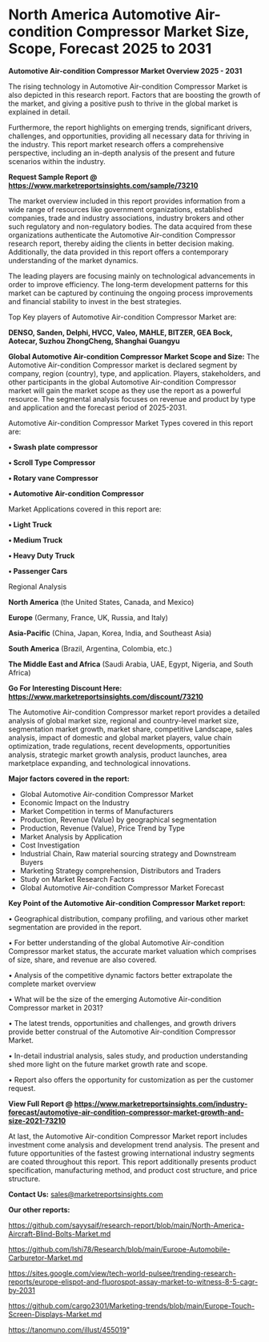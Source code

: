 # North America Automotive Air-condition Compressor Market Size, Scope, Forecast 2025 to 2031

<Strong> Automotive Air-condition Compressor Market Overview 2025 - 2031</strong>

The rising technology in Automotive Air-condition Compressor Market is also depicted in this research report. Factors that are boosting the growth of the market, and giving a positive push to thrive in the global market is explained in detail.

Furthermore, the report highlights on emerging trends, significant drivers, challenges, and opportunities, providing all necessary data for thriving in the industry. This report market research offers a comprehensive perspective, including an in-depth analysis of the present and future scenarios within the industry.

<strong>Request Sample Report @ <a href=https://www.marketreportsinsights.com/sample/73210>https://www.marketreportsinsights.com/sample/73210</a></strong>

The market overview included in this report provides information from a wide range of resources like government organizations, established companies, trade and industry associations, industry brokers and other such regulatory and non-regulatory bodies. The data acquired from these organizations authenticate the Automotive Air-condition Compressor research report, thereby aiding the clients in better decision making. Additionally, the data provided in this report offers a contemporary understanding of the market dynamics.

The leading players are focusing mainly on technological advancements in order to improve efficiency. The long-term development patterns for this market can be captured by continuing the ongoing process improvements and financial stability to invest in the best strategies.

Top Key players of Automotive Air-condition Compressor Market are:

<strong>DENSO, Sanden, Delphi, HVCC, Valeo, MAHLE, BITZER, GEA Bock, Aotecar, Suzhou ZhongCheng, Shanghai Guangyu</strong>

<strong><b>Global Automotive Air-condition Compressor Market Scope and Size:</b></strong>
The Automotive Air-condition Compressor market is declared segment by company, region (country), type, and application. Players, stakeholders, and other participants in the global Automotive Air-condition Compressor market will gain the market scope as they use the report as a powerful resource. The segmental analysis focuses on revenue and product by type and application and the forecast period of 2025-2031.

Automotive Air-condition Compressor Market Types covered in this report are:

<strong>• Swash plate compressor

• Scroll Type Compressor

• Rotary vane Compressor

• Automotive Air-condition Compressor</strong>

Market Applications covered in this report are:

<strong>• Light Truck

• Medium Truck

• Heavy Duty Truck

• Passenger Cars</strong> 

Regional Analysis

<strong>North America</strong> (the United States, Canada, and Mexico)

<strong>Europe</strong> (Germany, France, UK, Russia, and Italy)

<strong>Asia-Pacific</strong> (China, Japan, Korea, India, and Southeast Asia)

<strong>South America</strong> (Brazil, Argentina, Colombia, etc.)

<strong>The Middle East and Africa</strong> (Saudi Arabia, UAE, Egypt, Nigeria, and South Africa)

<strong>Go For Interesting Discount Here: <a href=https://www.marketreportsinsights.com/discount/73210>https://www.marketreportsinsights.com/discount/73210</a></strong>

The Automotive Air-condition Compressor market report provides a detailed analysis of global market size, regional and country-level market size, segmentation market growth, market share, competitive Landscape, sales analysis, impact of domestic and global market players, value chain optimization, trade regulations, recent developments, opportunities analysis, strategic market growth analysis, product launches, area marketplace expanding, and technological innovations.

<strong><b>Major factors covered in the report:</b></strong>
<ul>
  <li>Global Automotive Air-condition Compressor Market </li>
  <li>Economic Impact on the Industry</li>
  <li>Market Competition in terms of Manufacturers</li>
  <li>Production, Revenue (Value) by geographical segmentation</li>
  <li>Production, Revenue (Value), Price Trend by Type</li>
  <li>Market Analysis by Application</li>
  <li>Cost Investigation</li>
  <li>Industrial Chain, Raw material sourcing strategy and Downstream Buyers</li>
  <li>Marketing Strategy comprehension, Distributors and Traders</li>
  <li>Study on Market Research Factors</li>
  <li>Global Automotive Air-condition Compressor Market Forecast</li>
</ul>

<strong><b>Key Point of the Automotive Air-condition Compressor Market report:</b></strong>

• Geographical distribution, company profiling, and various other market segmentation are provided in the report.

• For better understanding of the global Automotive Air-condition Compressor market status, the accurate market valuation which comprises of size, share, and revenue are also covered.

• Analysis of the competitive dynamic factors better extrapolate the complete market overview

• What will be the size of the emerging Automotive Air-condition Compressor market in 2031?

• The latest trends, opportunities and challenges, and growth drivers provide better construal of the Automotive Air-condition Compressor Market.

• In-detail industrial analysis, sales study, and production understanding shed more light on the future market growth rate and scope.

• Report also offers the opportunity for customization as per the customer request.

<strong><b>View Full Report @ <a href=https://www.marketreportsinsights.com/industry-forecast/automotive-air-condition-compressor-market-growth-and-size-2021-73210>https://www.marketreportsinsights.com/industry-forecast/automotive-air-condition-compressor-market-growth-and-size-2021-73210</a></b></strong>


At last, the Automotive Air-condition Compressor Market report includes investment come analysis and development trend analysis. The present and future opportunities of the fastest growing international industry segments are coated throughout this report. This report additionally presents product specification, manufacturing method, and product cost structure, and price structure.

<strong>Contact Us:</strong>
sales@marketreportsinsights.com

<strong>Our other reports:</strong>

<a href=https://github.com/sayysaif/research-report/blob/main/North-America-Aircraft-Blind-Bolts-Market.md>https://github.com/sayysaif/research-report/blob/main/North-America-Aircraft-Blind-Bolts-Market.md</a>

<a href=https://github.com/Ishi78/Research/blob/main/Europe-Automobile-Carburetor-Market.md>https://github.com/Ishi78/Research/blob/main/Europe-Automobile-Carburetor-Market.md</a>

<a href=https://sites.google.com/view/tech-world-pulsee/trending-research-reports/europe-elispot-and-fluorospot-assay-market-to-witness-8-5-cagr-by-2031>https://sites.google.com/view/tech-world-pulsee/trending-research-reports/europe-elispot-and-fluorospot-assay-market-to-witness-8-5-cagr-by-2031</a>

<a href=https://github.com/cargo2301/Marketing-trends/blob/main/Europe-Touch-Screen-Displays-Market.md>https://github.com/cargo2301/Marketing-trends/blob/main/Europe-Touch-Screen-Displays-Market.md</a>

<a href=https://tanomuno.com/illust/455019>https://tanomuno.com/illust/455019</a>"
